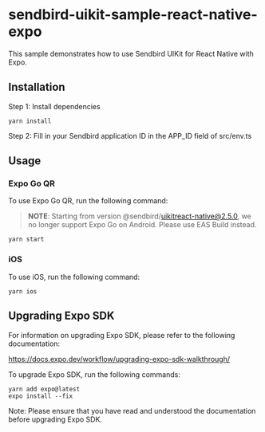 # sendbird-uikit-sample-react-native-expo

This sample demonstrates how to use Sendbird UIKit for React Native with Expo.

## Installation

Step 1: Install dependencies

```shell
yarn install
```

Step 2: Fill in your Sendbird application ID in the APP_ID field of src/env.ts

## Usage

### Expo Go QR

To use Expo Go QR, run the following command:

> **NOTE**: Starting from version @sendbird/uikitreact-native@2.5.0, we no longer support Expo Go on Android. Please use EAS Build instead.

```shell
yarn start
```

### iOS

To use iOS, run the following command:

```shell
yarn ios
```

## Upgrading Expo SDK

For information on upgrading Expo SDK, please refer to the following documentation:

https://docs.expo.dev/workflow/upgrading-expo-sdk-walkthrough/

To upgrade Expo SDK, run the following commands:

```shell
yarn add expo@latest
expo install --fix
```

Note: Please ensure that you have read and understood the documentation before upgrading Expo SDK.
